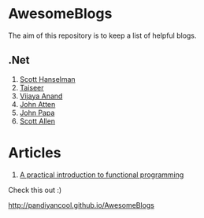 # AwesomeBlogs

The aim of this repository is to keep a list of helpful blogs.


## .Net 
1. [Scott Hanselman](http://www.hanselman.com/blog)
2. [Taiseer](http://bitoftech.net/)
3. [Vijaya Anand](http://www.prideparrot.com/)
4. [John Atten](http://johnatten.com/)
5. [John Papa](http://www.johnpapa.net/)
6. [Scott Allen](http://odetocode.com/blogs/all)


# Articles
1. [A practical introduction to functional programming](https://maryrosecook.com/blog/post/a-practical-introduction-to-functional-programming)

Check this out :)

http://pandiyancool.github.io/AwesomeBlogs 
